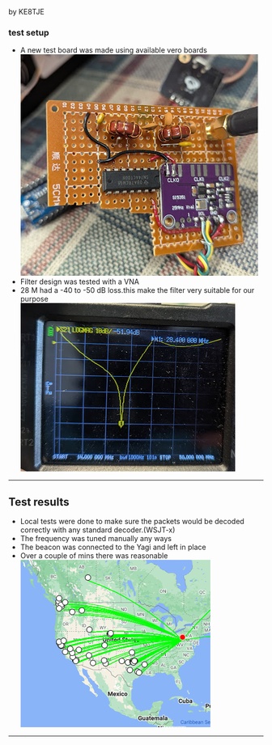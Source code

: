 by KE8TJE

### test setup 

- A new test board was made using available vero boards
![300](bin/Pasted%20image%2020250223005838.png)
- Filter design was tested with a VNA
- 28 M had a -40 to -50 dB loss.this make the filter very suitable for our purpose
![](bin/Pasted%20image%2020250223010028.png)

---
## Test results

- Local tests were done to make sure the packets would be decoded correctly with any standard decoder.(WSJT-x) 
- The frequency was tuned manually any ways
- The beacon was connected to the Yagi and left in place
- Over a couple of mins there was reasonable
![](bin/Pasted%20image%2020250223010432.png)

---

